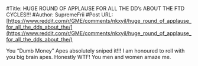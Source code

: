 #Title: HUGE ROUND OF APPLAUSE FOR ALL THE DD’s ABOUT THE FTD CYCLES!!!
#Author: SupremeFrii
#Post URL: [https://www.reddit.com/r/GME/comments/nkxyil/huge_round_of_applause_for_all_the_dds_about_the/](https://www.reddit.com/r/GME/comments/nkxyil/huge_round_of_applause_for_all_the_dds_about_the/)


You “Dumb Money” Apes absolutely sniped it!!!   I am honoured to roll with you big brain apes.   Honestly WTF! You men and women amaze me.
